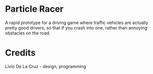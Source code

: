 Particle Racer
==============

A rapid prototype for a driving game where traffic vehicles are actually
pretty good drivers, so that if you crash into one, rather than annoying
obstacles on the road.

Credits
=======

Livio De La Cruz - design, programming